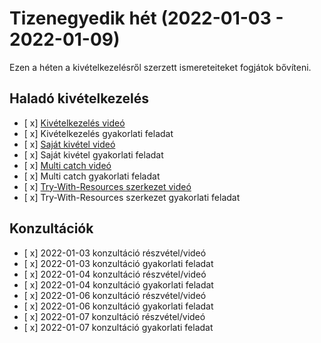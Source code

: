﻿# Tizenegyedik hét (2022-01-03 - 2022-01-09)

Ezen a héten a kivételkezelésről szerzett ismereteiteket fogjátok bővíteni.

## Haladó kivételkezelés

* [ x] [Kivételkezelés videó](https://e-learning.training360.com/courses/take/java-se-alapok-java-nyelvi-elemek/lessons/29772378-kivetelkezeles)
* [ x] Kivételkezelés gyakorlati feladat
* [ x] [Saját kivétel videó](https://e-learning.training360.com/courses/take/java-se-alapok-java-nyelvi-elemek/lessons/29772385-sajat-kivetel)
* [ x] Saját kivétel gyakorlati feladat
* [ x] [Multi catch videó](https://e-learning.training360.com/courses/take/java-se-alapok-java-nyelvi-elemek/lessons/29772388-multi-catch)
* [ x] Multi catch gyakorlati feladat
* [ x] [Try-With-Resources szerkezet videó](https://e-learning.training360.com/courses/take/java-se-alapok-java-nyelvi-elemek/lessons/29772391-try-with-resources-szerkezet)
* [ x] Try-With-Resources szerkezet gyakorlati feladat

## Konzultációk

* [ x] 2022-01-03 konzultáció részvétel/videó
* [ x] 2022-01-03 konzultáció gyakorlati feladat
* [ x] 2022-01-04 konzultáció részvétel/videó
* [ x] 2022-01-04 konzultáció gyakorlati feladat
* [ x] 2022-01-06 konzultáció részvétel/videó
* [ x] 2022-01-06 konzultáció gyakorlati feladat
* [ x] 2022-01-07 konzultáció részvétel/videó
* [ x] 2022-01-07 konzultáció gyakorlati feladat